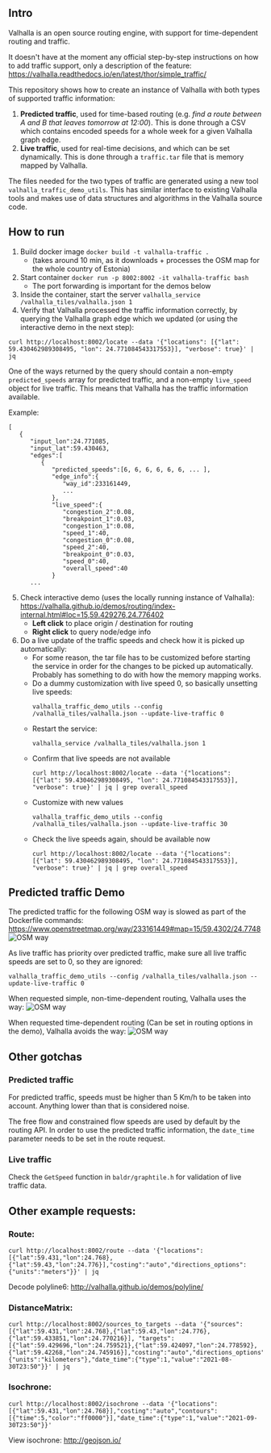 ## Intro

Valhalla is an open source routing engine, with support for time-dependent routing and traffic. 

It doesn't have at the moment any official step-by-step instructions on how to add traffic support, only a description of the feature: https://valhalla.readthedocs.io/en/latest/thor/simple_traffic/

This repository shows how to create an instance of Valhalla with both types of supported traffic information:
1. __Predicted traffic__, used for time-based routing (e.g. _find a route between A and B that leaves tomorrow at 12:00_). This is done through a CSV which contains encoded speeds for a whole week for a given Valhalla graph edge.
2. __Live traffic__, used for real-time decisions, and which can be set dynamically. This is done through a `traffic.tar` file that is memory mapped by Valhalla.  

The files needed for the two types of traffic are generated using a new tool `valhalla_traffic_demo_utils`.
This has similar interface to existing Valhalla tools and makes use of data structures and algorithms in the Valhalla source code.

## How to run

1. Build docker image `docker build -t valhalla-traffic .`
    * (takes around 10 min, as it downloads + processes the OSM map for the whole country of Estonia)
2. Start container `docker run -p 8002:8002 -it valhalla-traffic bash`
    * The port forwarding is important for the demos below
3. Inside the container, start the server `valhalla_service /valhalla_tiles/valhalla.json 1`
4. Verify that Valhalla processed the traffic information correctly, by querying the Valhalla graph edge which we updated (or using the interactive demo in the next step):
```
curl http://localhost:8002/locate --data '{"locations": [{"lat": 59.430462989308495, "lon": 24.771084543317553}], "verbose": true}' | jq
```
One of the ways returned by the query should contain a non-empty `predicted_speeds` array for predicted traffic, and a non-empty `live_speed` object for live traffic. This means that Valhalla has the traffic information available.

Example:
```
[
   {
      "input_lon":24.771085,
      "input_lat":59.430463,
      "edges":[
         {
            "predicted_speeds":[6, 6, 6, 6, 6, 6, ... ],
            "edge_info":{
               "way_id":233161449,
               ...
            },
            "live_speed":{
               "congestion_2":0.08,
               "breakpoint_1":0.03,
               "congestion_1":0.08,
               "speed_1":40,
               "congestion_0":0.08,
               "speed_2":40,
               "breakpoint_0":0.03,
               "speed_0":40,
               "overall_speed":40
            }
      ...
```
5. Check interactive demo (uses the locally running instance of Valhalla): https://valhalla.github.io/demos/routing/index-internal.html#loc=15,59.429276,24.776402
   * __Left click__ to place origin / destination for routing
   * __Right click__ to query node/edge info
6. Do a live update of the traffic speeds and check how it is picked up automatically:
   * For some reason, the tar file has to be customized before starting the service in order for the changes to be picked up automatically. Probably has something to do with how the memory mapping works.
   * Do a dummy customization with live speed 0, so basically unsetting live speeds:
     ```
     valhalla_traffic_demo_utils --config /valhalla_tiles/valhalla.json --update-live-traffic 0
     ```
   * Restart the service:
      ```
      valhalla_service /valhalla_tiles/valhalla.json 1
      ```
   * Confirm that live speeds are not available 
      ```
     curl http://localhost:8002/locate --data '{"locations": [{"lat": 59.430462989308495, "lon": 24.771084543317553}], "verbose": true}' | jq | grep overall_speed
     ```
   * Customize with new values
     ```
     valhalla_traffic_demo_utils --config /valhalla_tiles/valhalla.json --update-live-traffic 30
     ```
   * Check the live speeds again, should be available now
      ```
     curl http://localhost:8002/locate --data '{"locations": [{"lat": 59.430462989308495, "lon": 24.771084543317553}], "verbose": true}' | jq | grep overall_speed
     ```

## Predicted traffic Demo

The predicted traffic for the following OSM way is slowed as part of the Dockerfile commands: https://www.openstreetmap.org/way/233161449#map=15/59.4302/24.7748
![OSM way](screenshots/osm_way.png?raw=true "OSM way")

As live traffic has priority over predicted traffic, make sure all live traffic speeds are set to 0, so they are ignored:
```
valhalla_traffic_demo_utils --config /valhalla_tiles/valhalla.json --update-live-traffic 0
```

When requested simple, non-time-dependent routing, Valhalla uses the way:
![OSM way](screenshots/without_date_time.png?raw=true "OSM way")

When requested time-dependent routing (Can be set in routing options in the demo), Valhalla avoids the way:
![OSM way](screenshots/with_date_time.png?raw=true "OSM way")

## Other gotchas

### Predicted traffic
For predicted traffic, speeds must be higher than 5 Km/h to be taken into account. 
Anything lower than that is considered noise.

The free flow and constrained flow speeds are used by default by the routing API.
In order to use the predicted traffic information, the `date_time` parameter needs to be set in the route request.  

### Live traffic
Check the `GetSpeed` function in `baldr/graphtile.h` for validation of live traffic data.

## Other example requests:

### Route:
```
curl http://localhost:8002/route --data '{"locations":[{"lat":59.431,"lon":24.768},{"lat":59.43,"lon":24.776}],"costing":"auto","directions_options":{"units":"meters"}}' | jq
```
Decode polyline6: http://valhalla.github.io/demos/polyline/

### DistanceMatrix:
```
curl http://localhost:8002/sources_to_targets --data '{"sources":[{"lat":59.431,"lon":24.768},{"lat":59.43,"lon":24.776},{"lat":59.433851,"lon":24.770216}], "targets":[{"lat":59.429696,"lon":24.759521},{"lat":59.424097,"lon":24.778592},{"lat":59.42268,"lon":24.745916}],"costing":"auto","directions_options":{"units":"kilometers"},"date_time":{"type":1,"value":"2021-08-30T23:50"}}' | jq
```

### Isochrone:
```
curl http://localhost:8002/isochrone --data '{"locations":[{"lat":59.431,"lon":24.768}],"costing":"auto","contours":[{"time":5,"color":"ff0000"}],"date_time":{"type":1,"value":"2021-09-30T23:50"}}'
```
View isochrone: http://geojson.io/
